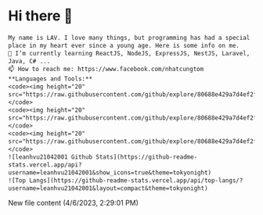 # Hi there 👋
    My name is LAV. I love many things, but programming has had a special place in my heart ever since a young age. Here is some info on me.
    🌱 I’m currently learning ReactJS, NodeJS, ExpressJS, NestJS, Laravel, Java, C# ...
    📫 How to reach me: https://www.facebook.com/nhatcungtom
    **Languages and Tools:**
    <code><img height="20" src="https://raw.githubusercontent.com/github/explore/80688e429a7d4ef2fca1e82350fe8e3517d3494d/topics/javascript/javascript.png"></code>
    <code><img height="20" src="https://raw.githubusercontent.com/github/explore/80688e429a7d4ef2fca1e82350fe8e3517d3494d/topics/react/react.png"></code>
    <code><img height="20" src="https://raw.githubusercontent.com/github/explore/80688e429a7d4ef2fca1e82350fe8e3517d3494d/topics/nodejs/nodejs.png"></code>
    ![leanhvu21042001 Github Stats](https://github-readme-stats.vercel.app/api?username=leanhvu21042001&show_icons=true&theme=tokyonight)
    ![Top Langs](https://github-readme-stats.vercel.app/api/top-langs/?username=leanhvu21042001&layout=compact&theme=tokyonight)
    
 New file content (4/6/2023, 2:29:01 PM)